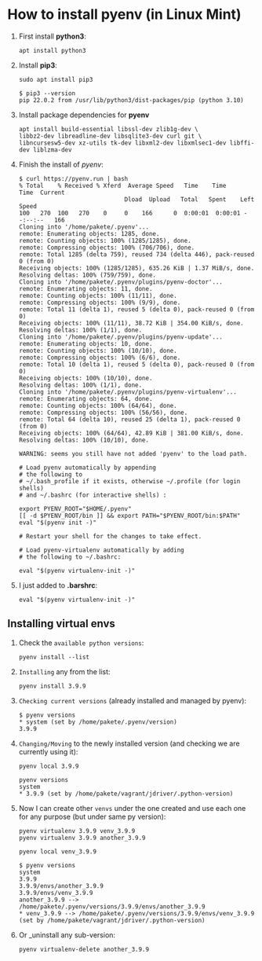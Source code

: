 # How to install pyenv (in Linux Mint)
  
1. First install **python3**:
   ```
   apt install python3
   ```
  
2. Install **pip3**:
   ```
   sudo apt install pip3  

   $ pip3 --version  
   pip 22.0.2 from /usr/lib/python3/dist-packages/pip (python 3.10)
   ```

3. Install package dependencies for **pyenv**  
   ```
   apt install build-essential libssl-dev zlib1g-dev \    
   libbz2-dev libreadline-dev libsqlite3-dev curl git \    
   libncursesw5-dev xz-utils tk-dev libxml2-dev libxmlsec1-dev libffi-dev liblzma-dev
   ```
  
4. Finish the install of *pyenv*:
   ```
   $ curl https://pyenv.run | bash
   % Total    % Received % Xferd  Average Speed   Time    Time     Time  Current
                                 Dload  Upload   Total   Spent    Left  Speed
   100   270  100   270    0     0    166      0  0:00:01  0:00:01 --:--:--   166
   Cloning into '/home/pakete/.pyenv'...
   remote: Enumerating objects: 1285, done.
   remote: Counting objects: 100% (1285/1285), done.
   remote: Compressing objects: 100% (706/706), done.
   remote: Total 1285 (delta 759), reused 734 (delta 446), pack-reused 0 (from 0)
   Receiving objects: 100% (1285/1285), 635.26 KiB | 1.37 MiB/s, done.
   Resolving deltas: 100% (759/759), done.
   Cloning into '/home/pakete/.pyenv/plugins/pyenv-doctor'...
   remote: Enumerating objects: 11, done.
   remote: Counting objects: 100% (11/11), done.
   remote: Compressing objects: 100% (9/9), done.
   remote: Total 11 (delta 1), reused 5 (delta 0), pack-reused 0 (from 0)
   Receiving objects: 100% (11/11), 38.72 KiB | 354.00 KiB/s, done.
   Resolving deltas: 100% (1/1), done.
   Cloning into '/home/pakete/.pyenv/plugins/pyenv-update'...
   remote: Enumerating objects: 10, done.
   remote: Counting objects: 100% (10/10), done.
   remote: Compressing objects: 100% (6/6), done.
   remote: Total 10 (delta 1), reused 5 (delta 0), pack-reused 0 (from 0)
   Receiving objects: 100% (10/10), done.
   Resolving deltas: 100% (1/1), done.
   Cloning into '/home/pakete/.pyenv/plugins/pyenv-virtualenv'...
   remote: Enumerating objects: 64, done.
   remote: Counting objects: 100% (64/64), done.
   remote: Compressing objects: 100% (56/56), done.
   remote: Total 64 (delta 10), reused 25 (delta 1), pack-reused 0 (from 0)
   Receiving objects: 100% (64/64), 42.89 KiB | 381.00 KiB/s, done.
   Resolving deltas: 100% (10/10), done.

   WARNING: seems you still have not added 'pyenv' to the load path.

   # Load pyenv automatically by appending
   # the following to 
   # ~/.bash_profile if it exists, otherwise ~/.profile (for login shells)
   # and ~/.bashrc (for interactive shells) :

   export PYENV_ROOT="$HOME/.pyenv"
   [[ -d $PYENV_ROOT/bin ]] && export PATH="$PYENV_ROOT/bin:$PATH"
   eval "$(pyenv init -)"

   # Restart your shell for the changes to take effect.

   # Load pyenv-virtualenv automatically by adding
   # the following to ~/.bashrc:

   eval "$(pyenv virtualenv-init -)"
   ```

5. I just added to **.barshrc**:
   ```
   eval "$(pyenv virtualenv-init -)"
   ```

## Installing virtual envs
1. Check the ``available python versions``:
   ```
   pyenv install --list  
   ```
  
2. `Installing` any from the list:
   ```
   pyenv install 3.9.9  
   ```
  
3. `Checking current versions` (already installed and managed by pyenv):
   ```
   $ pyenv versions  
   * system (set by /home/pakete/.pyenv/version)  
   3.9.9  
   ```
  
4. `Changing/Moving` to the newly installed version (and checking we are currently using it):
   ```
   pyenv local 3.9.9  
   ```
  
   ```
   pyenv versions  
   system  
   * 3.9.9 (set by /home/pakete/vagrant/jdriver/.python-version)
   ```
  
5. Now I can create other `venvs` under the one created and use each one for any purpose (but under same py version):
   ```
   pyenv virtualenv 3.9.9 venv_3.9.9  
   pyenv virtualenv 3.9.9 another_3.9.9  
   ```
  
   ```
   pyenv local venv_3.9.9  
  
   $ pyenv versions  
   system  
   3.9.9  
   3.9.9/envs/another_3.9.9  
   3.9.9/envs/venv_3.9.9  
   another_3.9.9 --> /home/pakete/.pyenv/versions/3.9.9/envs/another_3.9.9  
   * venv_3.9.9 --> /home/pakete/.pyenv/versions/3.9.9/envs/venv_3.9.9 (set by /home/pakete/vagrant/jdriver/.python-version)
   ```

6. Or _uninstall any sub-version:
   ```
   pyenv virtualenv-delete another_3.9.9
   ```
